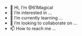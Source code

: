 - 👋 Hi, I’m @61Magical
- 👀 I’m interested in ...
- 🌱 I’m currently learning ...
- 💞️ I’m looking to collaborate on ...
- 📫 How to reach me ...

<!---
61Magical/61Magical is a ✨ special ✨ repository because its `README.md` (this file) appears on your GitHub profile.
You can click the Preview link to take a look at your changes.
--->

